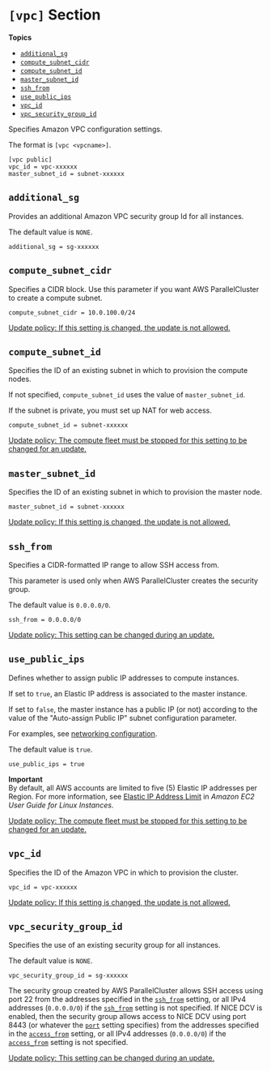 # `[vpc]` Section<a name="vpc-section"></a>

**Topics**
+ [`additional_sg`](#additional-sg)
+ [`compute_subnet_cidr`](#compute-subnet-cidr)
+ [`compute_subnet_id`](#compute-subnet-id)
+ [`master_subnet_id`](#master-subnet-id)
+ [`ssh_from`](#ssh-from)
+ [`use_public_ips`](#use-public-ips)
+ [`vpc_id`](#vpc-id)
+ [`vpc_security_group_id`](#vpc-security-group-id)

Specifies Amazon VPC configuration settings\.

The format is `[vpc <vpcname>]`\.

```
[vpc public]
vpc_id = vpc-xxxxxx
master_subnet_id = subnet-xxxxxx
```

## `additional_sg`<a name="additional-sg"></a>

Provides an additional Amazon VPC security group Id for all instances\.

The default value is `NONE`\.

```
additional_sg = sg-xxxxxx
```

## `compute_subnet_cidr`<a name="compute-subnet-cidr"></a>

Specifies a CIDR block\. Use this parameter if you want AWS ParallelCluster to create a compute subnet\.

```
compute_subnet_cidr = 10.0.100.0/24
```

[Update policy: If this setting is changed, the update is not allowed.](using-pcluster-update.md#update-policy-fail)

## `compute_subnet_id`<a name="compute-subnet-id"></a>

Specifies the ID of an existing subnet in which to provision the compute nodes\.

If not specified, `compute_subnet_id` uses the value of `master_subnet_id`\.

If the subnet is private, you must set up NAT for web access\.

```
compute_subnet_id = subnet-xxxxxx
```

[Update policy: The compute fleet must be stopped for this setting to be changed for an update.](using-pcluster-update.md#update-policy-compute-fleet)

## `master_subnet_id`<a name="master-subnet-id"></a>

Specifies the ID of an existing subnet in which to provision the master node\.

```
master_subnet_id = subnet-xxxxxx
```

[Update policy: If this setting is changed, the update is not allowed.](using-pcluster-update.md#update-policy-fail)

## `ssh_from`<a name="ssh-from"></a>

Specifies a CIDR\-formatted IP range to allow SSH access from\.

This parameter is used only when AWS ParallelCluster creates the security group\.

The default value is `0.0.0.0/0`\.

```
ssh_from = 0.0.0.0/0
```

[Update policy: This setting can be changed during an update.](using-pcluster-update.md#update-policy-setting-supported)

## `use_public_ips`<a name="use-public-ips"></a>

Defines whether to assign public IP addresses to compute instances\.

If set to `true`, an Elastic IP address is associated to the master instance\.

If set to `false`, the master instance has a public IP \(or not\) according to the value of the "Auto\-assign Public IP" subnet configuration parameter\.

For examples, see [networking configuration](networking.md)\.

The default value is `true`\.

```
use_public_ips = true
```

**Important**  
By default, all AWS accounts are limited to five \(5\) Elastic IP addresses per Region\. For more information, see [Elastic IP Address Limit](https://docs.aws.amazon.com/AWSEC2/latest/UserGuide/elastic-ip-addresses-eip.html#using-instance-addressing-limit) in *Amazon EC2 User Guide for Linux Instances*\.

[Update policy: The compute fleet must be stopped for this setting to be changed for an update.](using-pcluster-update.md#update-policy-compute-fleet)

## `vpc_id`<a name="vpc-id"></a>

Specifies the ID of the Amazon VPC in which to provision the cluster\.

```
vpc_id = vpc-xxxxxx
```

[Update policy: If this setting is changed, the update is not allowed.](using-pcluster-update.md#update-policy-fail)

## `vpc_security_group_id`<a name="vpc-security-group-id"></a>

Specifies the use of an existing security group for all instances\.

The default value is `NONE`\.

```
vpc_security_group_id = sg-xxxxxx
```

The security group created by AWS ParallelCluster allows SSH access using port 22 from the addresses specified in the [`ssh_from`](#ssh-from) setting, or all IPv4 addresses \(`0.0.0.0/0`\) if the [`ssh_from`](#ssh-from) setting is not specified\. If NICE DCV is enabled, then the security group allows access to NICE DCV using port 8443 \(or whatever the [`port`](dcv-section.md#dcv-section-port) setting specifies\) from the addresses specified in the [`access_from`](dcv-section.md#dcv-section-access-from) setting, or all IPv4 addresses \(`0.0.0.0/0`\) if the [`access_from`](dcv-section.md#dcv-section-access-from) setting is not specified\.

[Update policy: This setting can be changed during an update.](using-pcluster-update.md#update-policy-setting-supported)